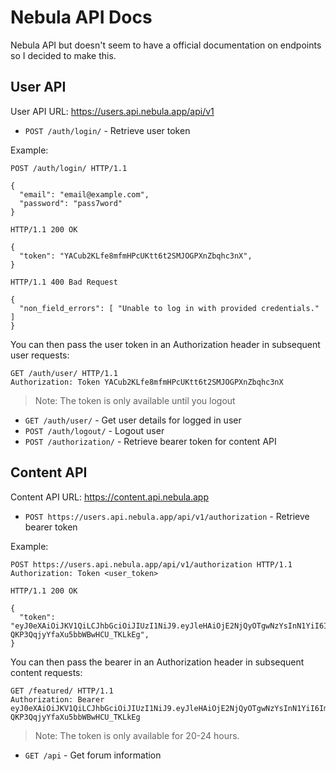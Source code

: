 # Nebula API Docs

Nebula API but doesn't seem to have a official documentation on endpoints so I decided to make this.

## User API

User API URL: https://users.api.nebula.app/api/v1

* `POST /auth/login/` - Retrieve user token

Example:

	POST /auth/login/ HTTP/1.1

	{
      "email": "email@example.com", 
      "password": "pass7word"
	}
	
	HTTP/1.1 200 OK
	
	{
      "token": "YACub2KLfe8mfmHPcUKtt6t2SMJOGPXnZbqhc3nX",
	}
	
	HTTP/1.1 400 Bad Request
	
	{
      "non_field_errors": [ "Unable to log in with provided credentials." ]
    }

You can then pass the user token in an Authorization header in subsequent user requests:

	GET /auth/user/ HTTP/1.1
	Authorization: Token YACub2KLfe8mfmHPcUKtt6t2SMJOGPXnZbqhc3nX

> Note: The token is only available until you logout

* `GET /auth/user/` - Get user details for logged in user
* `POST /auth/logout/` - Logout user
* `POST /authorization/` - Retrieve bearer token for content API

## Content API

Content API URL: https://content.api.nebula.app

* `POST https://users.api.nebula.app/api/v1/authorization` - Retrieve bearer token

Example:

	POST https://users.api.nebula.app/api/v1/authorization HTTP/1.1 Authorization: Token <user_token>
	
	HTTP/1.1 200 OK
	
	{
      "token": "eyJ0eXAiOiJKV1QiLCJhbGciOiJIUzI1NiJ9.eyJleHAiOjE2NjQyOTgwNzYsInN1YiI6ImM5NmIwNjRjMmEyMzRmMTc4NDBmYWYwYzM3OTUzNzYxIiwiaXNfYW5vbnltb3VzIjpmYWxzZSwiaXNfc3Vic2NyaWJlZCI6dHJ1ZSwiZW5nYWdlbWVudF9rZXkiOiJwcm9kLTExNjYzNzYiLCJlbnRpdGxlbWVudHMiOlsiYmFzaWMiXSwiYXVkIjpbImNvbnRlbnQud2F0Y2huZWJ1bGEuY29tIiwicHVzaC5hcGkubmVidWxhLmFwcCJdLCJpc3MiOiJhcGkud2F0Y2huZWJ1bGEuY29tIn0.NF4VnNd_1ZxT9-QKP3QqjyYfaXu5bbWBwHCU_TKLkEg",
	}

You can then pass the bearer in an Authorization header in subsequent content requests:

	GET /featured/ HTTP/1.1
	Authorization: Bearer eyJ0eXAiOiJKV1QiLCJhbGciOiJIUzI1NiJ9.eyJleHAiOjE2NjQyOTgwNzYsInN1YiI6ImM5NmIwNjRjMmEyMzRmMTc4NDBmYWYwYzM3OTUzNzYxIiwiaXNfYW5vbnltb3VzIjpmYWxzZSwiaXNfc3Vic2NyaWJlZCI6dHJ1ZSwiZW5nYWdlbWVudF9rZXkiOiJwcm9kLTExNjYzNzYiLCJlbnRpdGxlbWVudHMiOlsiYmFzaWMiXSwiYXVkIjpbImNvbnRlbnQud2F0Y2huZWJ1bGEuY29tIiwicHVzaC5hcGkubmVidWxhLmFwcCJdLCJpc3MiOiJhcGkud2F0Y2huZWJ1bGEuY29tIn0.NF4VnNd_1ZxT9-QKP3QqjyYfaXu5bbWBwHCU_TKLkEg

> Note: The token is only available for 20-24 hours.

* `GET /api` - Get forum information
